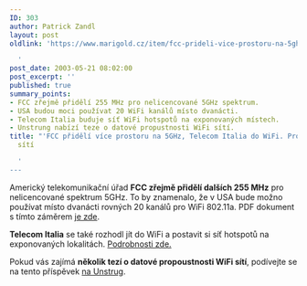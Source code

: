```yaml
---
ID: 303
author: Patrick Zandl
layout: post
oldlink: 'https://www.marigold.cz/item/fcc-prideli-vice-prostoru-na-5ghz-telecom-italia-do-wifi-propustnost-wifi-siti

  '
post_date: 2003-05-21 08:02:00
post_excerpt: ''
published: true
summary_points:
- FCC zřejmě přidělí 255 MHz pro nelicencované 5GHz spektrum.
- USA budou moci používat 20 WiFi kanálů místo dvanácti.
- Telecom Italia buduje síť WiFi hotspotů na exponovaných místech.
- Unstrung nabízí teze o datové propustnosti WiFi sítí.
title: "'FCC přidělí více prostoru na 5GHz, Telecom Italia do WiFi. Propustnost WiFi"
  sítí

  '
---
```


<p>
Americký telekomunikační úřad <STRONG>FCC zřejmě přidělí dalších 255 MHz</STRONG> pro nelicencované spektrum 5GHz. To by znamenalo, že v USA bude možno používat místo dvanácti rovných 20 kanálů pro WiFi 802.11a. PDF dokument s tímto záměrem <A href="http://hraunfoss.fcc.gov/edocs_public/attachmatch/DOC-234566A1.pdf" target=_blank>je zde</A>. </p>

<p>
<STRONG>Telecom Italia</STRONG> se také rozhodl jít do WiFi a postavit si síť hotspotů na exponovaných lokalitách. <A href="http://www.unstrung.com/document.asp?doc_id=34168" target=_blank>Podrobnosti zde.</A> </p>

<p>
Pokud vás zajímá <STRONG>několik tezí o datové propoustnosti WiFi sítí</STRONG>, podívejte se na tento příspěvek <A href="http://www.unstrung.com/boards/message.asp?msg_id=75851" target=_blank>na Unstrug</A>. </p>